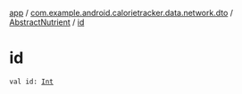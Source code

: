 [app](../../index.md) / [com.example.android.calorietracker.data.network.dto](../index.md) / [AbstractNutrient](index.md) / [id](./id.md)

# id

`val id: `[`Int`](https://kotlinlang.org/api/latest/jvm/stdlib/kotlin/-int/index.html)